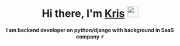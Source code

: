 <h1 align="center">Hi there, I'm <a href="https://www.linkedin.com/in/kristina-melikova-498a761b6/" target="_blank">Kris</a> 
<img src="https://github.com/blackcater/blackcater/raw/main/images/Hi.gif" height="30"/></h1>
<h4 align="center">I am backend developer on python/django with background in SaaS company ⚡ </h4>

